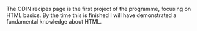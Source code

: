 The ODIN recipes page is the first project of the programme, focusing on 
HTML basics. By the time this is finished I will have demonstrated a fundamental
knowledge about HTML.
